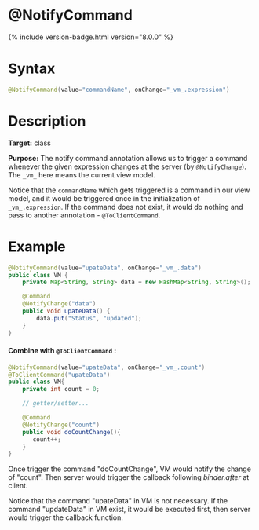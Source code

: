 # @NotifyCommand
{% include version-badge.html version="8.0.0" %}

Syntax
======

```java
@NotifyCommand(value="commandName", onChange="_vm_.expression")
```

Description
===========

**Target:** class

**Purpose:** The notify command annotation allows us to trigger a command whenever the given expression changes at the server (by `@NotifyChange`). The `_vm_` here means the current view model.

Notice that the `commandName` which gets triggered is a command in our view model, and it would be triggered once in the initialization of `_vm_.expression`. If the command does not exist, it would do nothing and pass to another annotation - `@ToClientCommand`.

Example
=======

```java
@NotifyCommand(value="upateData", onChange="_vm_.data")
public class VM {
    private Map<String, String> data = new HashMap<String, String>();

    @Command
    @NotifyChange("data")
    public void upateData() {
        data.put("Status", "updated");
    }
}
```

#### Combine with `@ToClientCommand` :

```java
@NotifyCommand(value="upateData", onChange="_vm_.count")
@ToClientCommand("upateData")
public class VM{
    private int count = 0;

    // getter/setter...

    @Command
    @NotifyChange("count")
    public void doCountChange(){
       count++;
    }
}
```
Once trigger the command "doCountChange", VM would notify the change of "count".
Then server would trigger the callback following *binder.after* at client.

Notice that the command "upateData" in VM is not necessary. If the command "updateData" in VM exist, it would be executed first, then server would trigger the callback function.
